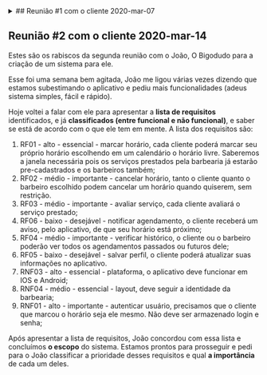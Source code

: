 <details>
  <summary>## Reunião #1 com o cliente 2020-mar-07</summary>

  Estes são os rabiscos da reunião com o João, O Bigodudo para a criação de um sistema para ele.

  João contou que o <strong>problema</strong> identificado por ele é que os clientes estão se acumulando do lado de fora da barbearia, formando fila, o que faz com que muitos desistam do atendimento. Ele perguntou se conheço alguma solução para ajudá-lo. Como os salões fazem? O que os concorrentes têm que ele ainda não sabe?

  <strong>Sugeri a ideia de criar uma agenda</strong>, em forma de aplicativo, para que cada cliente tenha seu próprio horário e cheguem somente no tempo correto, evitando assim filas e desistências.

  O João gostou da ideia e conversamos sobre <strong>algumas funcionalidades básicas</strong> que o aplicativo teria.

  1. autenticação, precisamos que o cliente que marcou o horário seja ele mesmo;
  2. agenda, cada cliente poderá marcar seu próprio horário, e poderá cancela-lo também;
  3. avaliação, cada cliente avaliará o serviço prestado;
  4. notificação, o cliente receberá um aviso de que seu horário está próximo;

  João me perguntou sobre o preço para o desenvolvimento e se eu poderia entrega-lo na próxima semana, dia 14. Respondi que não pois ainda <strong>precisamos refinar esses requisitos e melhorar o entendimento das necessidades</strong> dele. <strong>Deixei claro que se ele lembrasse de mais alguma</strong> coisa poderia me ligar ou mandar um e-mail.

  Dei o nome "Barba-e-ria" para o projeto. Achei engraçado.
</details>

## Reunião #2 com o cliente 2020-mar-14

Estes são os rabiscos da segunda reunião com o João, O Bigodudo para a criação de um sistema para ele.

Esse foi uma semana bem agitada, João me ligou várias vezes dizendo que estamos subestimando o aplicativo e pediu mais funcionalidades (adeus sistema simples, fácil e rápido).

Hoje voltei a falar com ele para apresentar a <strong>lista de requisitos</strong> identificados, e já <strong>classificados (entre funcional e não funcional)</strong>, e saber se está de acordo com o que ele tem em mente. A lista dos requisitos são:

  1. RF01 - alto - essencial - marcar horário, cada cliente poderá marcar seu próprio horário escolhendo em um calendário o horário livre. Saberemos a janela necessária pois os serviços prestados pela barbearia já estarão pre-cadastrados e os barbeiros também;
  2. RF02 - médio - importante - cancelar horário, tanto o cliente quanto o barbeiro escolhido podem cancelar um horário quando quiserem, sem restrição.
  3. RF03 - médio - importante - avaliar serviço, cada cliente avaliará o serviço prestado;
  4. RF06 - baixo - desejável - notificar agendamento, o cliente receberá um aviso, pelo aplicativo, de que seu horário está próximo;
  5. RF04 - médio - importante - verificar histórico, o cliente ou o barbeiro poderão ver todos os agendamentos passados ou futuros dele;
  6. RF05 - baixo - desejável - salvar perfil, o cliente poderá atualizar suas informações no aplicativo.
  7. RNF03 - alto - essencial - plataforma, o aplicativo deve funcionar em IOS e Android;
  8. RNF04 - médio - essencial - layout, deve seguir a identidade da barbearia;
  9. RNF01 - alto - importante - autenticar usuário, precisamos que o cliente que marcou o horário seja ele mesmo. Não deve ser armazenado login e senha;
  
  Após apresentar a lista de requisitos, João concordou com essa lista e concluímos <strong>o escopo</strong> do sistema. Estamos prontos para prosseguir e pedi para o João classificar a prioridade desses requisitos e qual <strong>a importância</strong> de cada um deles.
